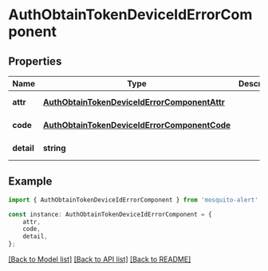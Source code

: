 # AuthObtainTokenDeviceIdErrorComponent


## Properties

Name | Type | Description | Notes
------------ | ------------- | ------------- | -------------
**attr** | [**AuthObtainTokenDeviceIdErrorComponentAttr**](AuthObtainTokenDeviceIdErrorComponentAttr.md) |  | [default to undefined]
**code** | [**AuthObtainTokenDeviceIdErrorComponentCode**](AuthObtainTokenDeviceIdErrorComponentCode.md) |  | [default to undefined]
**detail** | **string** |  | [default to undefined]

## Example

```typescript
import { AuthObtainTokenDeviceIdErrorComponent } from 'mosquito-alert';

const instance: AuthObtainTokenDeviceIdErrorComponent = {
    attr,
    code,
    detail,
};
```

[[Back to Model list]](../README.md#documentation-for-models) [[Back to API list]](../README.md#documentation-for-api-endpoints) [[Back to README]](../README.md)
